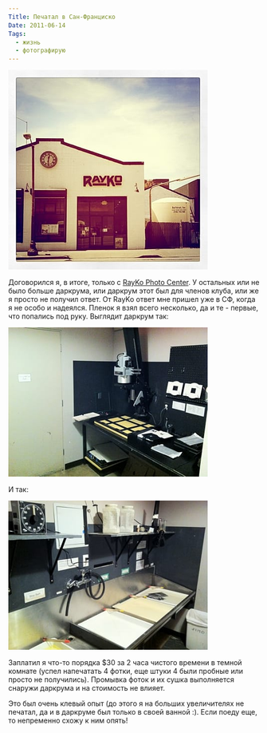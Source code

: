 ```yaml
---
Title: Печатал в Сан-Франциско
Date: 2011-06-14
Tags:
  - жизнь
  - фотографирую
---
```


![rayko.jpg](images/rayko.jpg)

Договорился я, в итоге, только с [RayKo Photo Center][1]. У остальных или не было больше даркрума, или даркрум этот был для членов клуба, или же я просто не получил ответ. От RayKo ответ мне пришел уже в СФ, когда я не особо и надеялся. Пленок я взял всего несколько, да и те - первые, что попались под руку. Выглядит даркрум так:

![rayko-darkroom.jpg](images/rayko-darkroom.jpg)

И так:

![rayko-darkroom2.jpg](images/rayko-darkroom2.jpg)

Заплатил я что-то порядка $30 за 2 часа чистого времени в темной комнате (успел напечатать 4 фотки, еще штуки 4 были пробные или просто не получились). Промывка фоток и их сушка выполняется снаружи даркрума и на стоимость не влияет.

Это был очень клевый опыт (до этого я на больших увеличителях не печатал, да и в даркруме был только в своей ванной :). Если поеду еще, то непременно схожу к ним опять!

[1]: http://raykophoto.com/